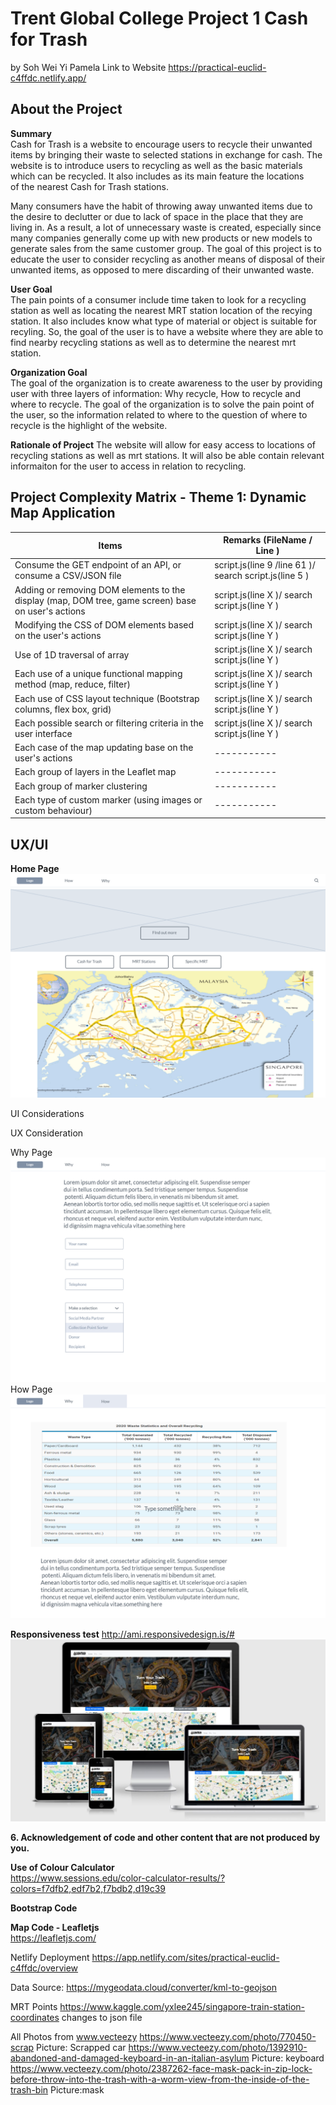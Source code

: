 # Trent Global College Project 1 Cash for Trash
by Soh Wei Yi Pamela
Link to Website https://practical-euclid-c4ffdc.netlify.app/

## About the Project 

**Summary**   
Cash for Trash is a website to encourage users to recycle their unwanted items by bringing their waste to selected stations in exchange for cash. The website is to introduce users to recycling as well as the basic materials which can be recycled. It also includes as its main feature the locations    
of the nearest Cash for Trash stations. 

Many consumers have the habit of throwing away unwanted items due to the desire to declutter or due to lack of space in the place that they are living in. As a result, a lot of unnecessary waste is created, especially since many companies generally come up with new products or new models to generate sales from the same customer group. The goal of this project is to educate the user to consider recycling as another means of disposal of their unwanted items, as opposed to mere discarding of their unwanted waste.

**User Goal**   
 The pain points of a consumer include time taken to look for a recycling station as well as locating the nearest MRT station location of the recying station. It also includes know what type of material or object is suitable for recyling. So, the goal of the user is to have a website where they are able to find nearby recycling stations as well as to determine the nearest mrt station. 

 **Organization Goal**   
 The goal of the organization is to create awareness to the user by providing user with three layers of information: Why recycle, How to recycle and where to recycle. The goal of the organization is to solve the pain point of the user, so the information related to where to the question of where to recycle is the highlight of the website. 

**Rationale of Project**
The website will allow for easy access to locations of recycling stations as well as mrt stations. It will also be able contain relevant informaiton for the user to access in relation to recycling. 

## Project Complexity Matrix - Theme 1: Dynamic Map Application

| Items      |Remarks (FileName / Line ) |
| ----------- | ----------- |
| Consume the GET endpoint of an API, or consume a CSV/JSON file     | script.js(line 9 /line 61 )/ search script.js(line 5 )    |
| Adding or removing DOM elements to the display (map, DOM tree, game screen) base on user's actions  | script.js(line X )/ search script.js(line Y )         |
| Modifying the CSS of DOM elements based on the user's actions | script.js(line X )/ search script.js(line Y ) |
| Use of 1D traversal of array |  script.js(line X )/ search script.js(line Y ) |
| Each use of a unique functional mapping method (map, reduce, filter) |  script.js(line X )/ search script.js(line Y ) |
| Each use of CSS layout technique (Bootstrap columns, flex box, grid) |  script.js(line X )/ search script.js(line Y ) |
| Each possible search or filtering criteria in the user interface |  script.js(line X )/ search script.js(line Y ) |
| Each case of the map updating base on the user's actions | ----------- |
| Each group of layers in the Leaflet map | ----------- |
| Each group of marker clustering | ----------- |
| Each type of custom marker (using images or custom behaviour) | ----------- |

## UX/UI

**Home Page**
![Home Page](./mockupimages/image1home.png)

UI Considerations 

UX Consideration

Why Page
![Why Page](./mockupimages/image2how.png)
How Page
![How Page](./mockupimages/image3why.png)

**Responsiveness test**
http://ami.responsivedesign.is/#
![Responsive Test](/mockupimages/responsivetest.JPG)

**6. Acknowledgement of code and other content that are not produced by you.**

**Use of Colour Calculator**  
https://www.sessions.edu/color-calculator-results/?colors=f7dfb2,edf7b2,f7bdb2,d19c39

**Bootstrap Code**  
<!-- Broiler template from Bootstap -->
<!-- https://getbootstrap.com/docs/4.5/getting-started/introduction/ -->

**Map Code - Leafletjs**  
https://leafletjs.com/

Netlify Deployment 
https://app.netlify.com/sites/practical-euclid-c4ffdc/overview

Data Source: 
https://mygeodata.cloud/converter/kml-to-geojson

MRT Points 
https://www.kaggle.com/yxlee245/singapore-train-station-coordinates
changes to json file

All Photos from www.vecteezy
https://www.vecteezy.com/photo/770450-scrap
Picture: Scrapped car
https://www.vecteezy.com/photo/1392910-abandoned-and-damaged-keyboard-in-an-italian-asylum
Picture: keyboard 
https://www.vecteezy.com/photo/2387262-face-mask-pack-in-zip-lock-before-throw-into-the-trash-with-a-worm-view-from-the-inside-of-the-trash-bin
Picture:mask 
